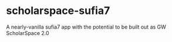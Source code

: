 # scholarspace-sufia7
A nearly-vanilla sufia7 app with the potential to be built out as GW ScholarSpace 2.0


